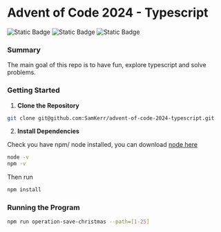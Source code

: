 # Advent of Code 2024 - Typescript

![Static Badge](https://img.shields.io/badge/language-typescript-blue)
![Static Badge](https://img.shields.io/badge/days_completed-9-green)
![Static Badge](https://img.shields.io/badge/christmas_saved-false-red)

### Summary

The main goal of this repo is to have fun, explore typescript and solve problems.

### Getting Started

1. **Clone the Repository**

```bash
git clone git@github.com:SamKerr/advent-of-code-2024-typescript.git
```

2. **Install Dependencies**

Check you have npm/ node installed, you can download [node here](https://nodejs.org/en)

```bash
node -v
npm -v
```

Then run

```bash
npm install
```

### Running the Program

```bash
npm run operation-save-christmas --path=[1-25]
```
